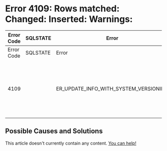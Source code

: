 
# Error 4109: Rows matched: Changed: Inserted: Warnings:


| Error Code | SQLSTATE | Error | Description |
| --- | --- | --- | --- |
| Error Code | SQLSTATE | Error | Description |
| 4109 |  | ER_UPDATE_INFO_WITH_SYSTEM_VERSIONING | Rows matched: %ld Changed: %ld Inserted: %ld Warnings: %ld |




## Possible Causes and Solutions


This article doesn't currently contain any content. [You can help!](/kb/en/writing-and-editing-knowledge-base-articles/)

